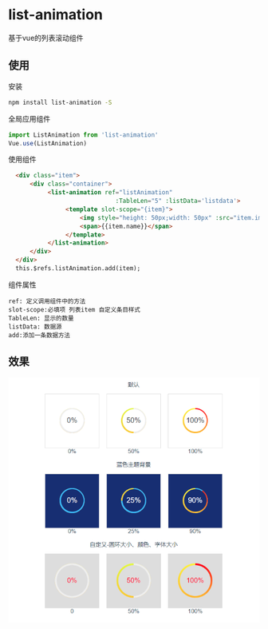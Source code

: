 # list-animation

基于vue的列表滚动组件

## 使用

安装
``` bash
npm install list-animation -S
```

全局应用组件
``` javascript
import ListAnimation from 'list-animation'
Vue.use(ListAnimation)
```

使用组件
``` html
  <div class="item">
      <div class="container">
           <list-animation ref="listAnimation"
                              :TableLen="5" :listData='listdata'>
                <template slot-scope="{item}">
                    <img style="height: 50px;width: 50px" :src="item.image"/>
                    <span>{{item.name}}</span>
                </template>
           </list-animation>
      </div>
  </div>
  this.$refs.listAnimation.add(item);
```

组件属性
```
ref: 定义调用组件中的方法
slot-scope:必填项 列表item 自定义条目样式
TableLen: 显示的数量
listData: 数据源
add:添加一条数据方法
```

## 效果
![image](https://raw.githubusercontent.com/HappyKnow/circular-similarity/master/screen.png)
